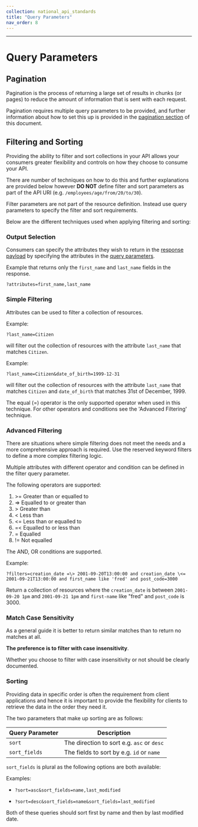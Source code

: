 ```yaml
---
collection: national_api_standards
title: "Query Parameters"
nav_order: 8
---
```

______________________________________________________________________________
# Query Parameters

## Pagination

Pagination is the process of returning a large set of results in chunks (or pages) to reduce the amount of information that is sent with each request.

Pagination requires multiple query parameters to be provided, and further information about how to set this up is provided in the [pagination section](query-parameters.html#pagination) of this document.

## Filtering and Sorting

Providing the ability to filter and sort collections in your API allows your consumers greater flexibility and controls on how they choose to consume your API. 

There are number of techniques on how to do this and further explanations are provided below however **DO NOT** define filter and sort parameters as part of the API URI (e.g. `/employees/age/from/20/to/30`). 

Filter parameters are not part of the resource definition. Instead use query parameters to specify the filter and sort requirements.

Below are the different techniques used when applying filtering and sorting:

### Output Selection

Consumers can specify the attributes they wish to return in the [response payload](api-response.html#response-payload) by specifying the attributes in the [query parameters](pagination.html#query-parameters).

Example that returns only the `first_name` and `last_name` fields in the response.

```
?attributes=first_name,last_name
```

### Simple Filtering

Attributes can be used to filter a collection of resources.

Example:

```
?last_name=Citizen
```

will filter out the collection of resources with the attribute `last_name` that matches `Citizen`.

Example:

```
?last_name=Citizen&date_of_birth=1999-12-31
```

will filter out the collection of resources with the attribute `last_name` that matches `Citizen` and `date_of_birth` that matches 31st of December, 1999.

The equal (=) operator is the only supported operator when used in this technique. For other operators and conditions see the 'Advanced Filtering' technique.

### Advanced Filtering

There are situations where simple filtering does not meet the needs and a more comprehensive approach is required. Use the reserved keyword filters to define a more complex filtering logic.

Multiple attributes with different operator and condition can be defined in the filter query parameter.

The following operators are supported:

  1. \>= Greater than or equalled to
  2. => Equalled to or greater than
  3. \> Greater than
  4. < Less than
  5. <= Less than or equalled to
  6. =< Equalled to or less than
  7. = Equalled
  8. != Not equalled

The AND, OR conditions are supported.

Example:

```
?filters=creation_date =\> 2001-09-20T13:00:00 and creation_date \<= 2001-09-21T13:00:00 and first_name like 'fred' and post_code=3000
```

Return a collection of resources where the `creation_date` is between `2001-09-20 1pm` and `2001-09-21 1pm` and `first-name` like "fred" and `post_code` is 3000.

### Match Case Sensitivity

As a general guide it is better to return similar matches than to return no matches at all.

**The preference is to filter with case insensitivity**.

Whether you choose to filter with case insensitivity or not should be clearly documented.

### Sorting

Providing data in specific order is often the requirement from client applications and hence it is important to provide the flexibility for clients to retrieve the data in the order they need it.

The two parameters that make up sorting are as follows:

| Query Parameter | Description |
| --- | --- |
| `sort` | The direction to sort e.g. `asc` or `desc` |
| `sort_fields` | The fields to sort by e.g. `id` or `name` |

`sort_fields` is plural as the following options are both available:

Examples:

- `?sort=asc&sort_fields=name,last_modified`

- `?sort=desc&sort_fields=name&sort_fields=last_modified`

Both of these queries should sort first by name and then by last modified date.
